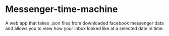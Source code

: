 # Messenger-time-machine
A web app that takes .json files from downloaded facebook messenger data and allows you to view how your inbox looked like at a selected date in time.
